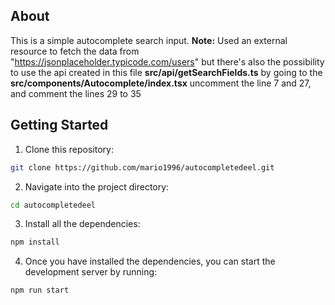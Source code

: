 ## About

This is a simple autocomplete search input.
**Note:** Used an external resource to fetch the data from "https://jsonplaceholder.typicode.com/users" but there's also the possibility to use the api created in this file **src/api/getSearchFields.ts** by going to the **src/components/Autocomplete/index.tsx** uncomment the line 7 and 27, and comment the lines 29 to 35

## Getting Started

1. Clone this repository:

```bash
git clone https://github.com/mario1996/autocompletedeel.git
```

2. Navigate into the project directory:

```bash
cd autocompletedeel
```

3. Install all the dependencies:

```bash
npm install
```

4. Once you have installed the dependencies, you can start the development server by running:

```bash
npm run start
```
